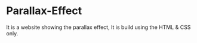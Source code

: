 # Parallax-Effect
It is a website showing the parallax effect, It is build using the HTML &amp; CSS only.
